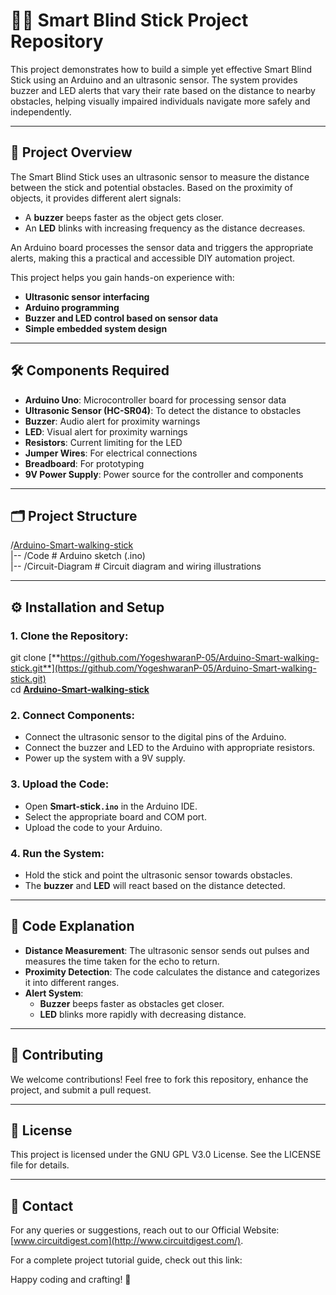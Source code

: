 # **🚶‍♂️ Smart Blind Stick Project Repository**

This project demonstrates how to build a simple yet effective Smart Blind Stick using an Arduino and an ultrasonic sensor. The system provides buzzer and LED alerts that vary their rate based on the distance to nearby obstacles, helping visually impaired individuals navigate more safely and independently.

---

## **📝 Project Overview**

The Smart Blind Stick uses an ultrasonic sensor to measure the distance between the stick and potential obstacles. Based on the proximity of objects, it provides different alert signals:

* A **buzzer** beeps faster as the object gets closer.  
* An **LED** blinks with increasing frequency as the distance decreases.

An Arduino board processes the sensor data and triggers the appropriate alerts, making this a practical and accessible DIY automation project.

This project helps you gain hands-on experience with:

* **Ultrasonic sensor interfacing**  
* **Arduino programming**  
* **Buzzer and LED control based on sensor data**  
* **Simple embedded system design**

---

## **🛠 Components Required**

* **Arduino Uno**: Microcontroller board for processing sensor data  
* **Ultrasonic Sensor (HC-SR04)**: To detect the distance to obstacles  
* **Buzzer**: Audio alert for proximity warnings  
* **LED**: Visual alert for proximity warnings  
* **Resistors**: Current limiting for the LED  
* **Jumper Wires**: For electrical connections  
* **Breadboard**: For prototyping  
* **9V Power Supply**: Power source for the controller and components

---

## **🗂 Project Structure**

/[Arduino-Smart-walking-stick](https://github.com/YogeshwaranP-05/Arduino-Smart-walking-stick)  
|-- /Code                  \# Arduino sketch (.ino)  
|-- /Circuit-Diagram       \# Circuit diagram and wiring illustrations

---

## **⚙️ Installation and Setup**

### **1\. Clone the Repository:**

git clone [**https://github.com/YogeshwaranP-05/Arduino-Smart-walking-stick.git**](https://github.com/YogeshwaranP-05/Arduino-Smart-walking-stick.git)  
cd [**Arduino-Smart-walking-stick**](https://github.com/YogeshwaranP-05/Arduino-Smart-walking-stick)

### **2\. Connect Components:**

* Connect the ultrasonic sensor to the digital pins of the Arduino.  
* Connect the buzzer and LED to the Arduino with appropriate resistors.  
* Power up the system with a 9V supply.

### **3\. Upload the Code:**

* Open **Smart-stick`.ino`** in the Arduino IDE.  
* Select the appropriate board and COM port.  
* Upload the code to your Arduino.

### **4\. Run the System:**

* Hold the stick and point the ultrasonic sensor towards obstacles.  
* The **buzzer** and **LED** will react based on the distance detected.

---

## **📝 Code Explanation**

* **Distance Measurement**: The ultrasonic sensor sends out pulses and measures the time taken for the echo to return.  
* **Proximity Detection**: The code calculates the distance and categorizes it into different ranges.  
* **Alert System**:  
  * **Buzzer** beeps faster as obstacles get closer.  
  * **LED** blinks more rapidly with decreasing distance.

---

## **🤝 Contributing**

We welcome contributions\! Feel free to fork this repository, enhance the project, and submit a pull request.

---

## **🧩 License**

This project is licensed under the GNU GPL V3.0 License. See the LICENSE file for details.

---

## **📧 Contact**

For any queries or suggestions, reach out to our Official Website: [www.circuitdigest.com](http://www.circuitdigest.com/).

For a complete project tutorial guide, check out this link:

Happy coding and crafting\! 🚀

